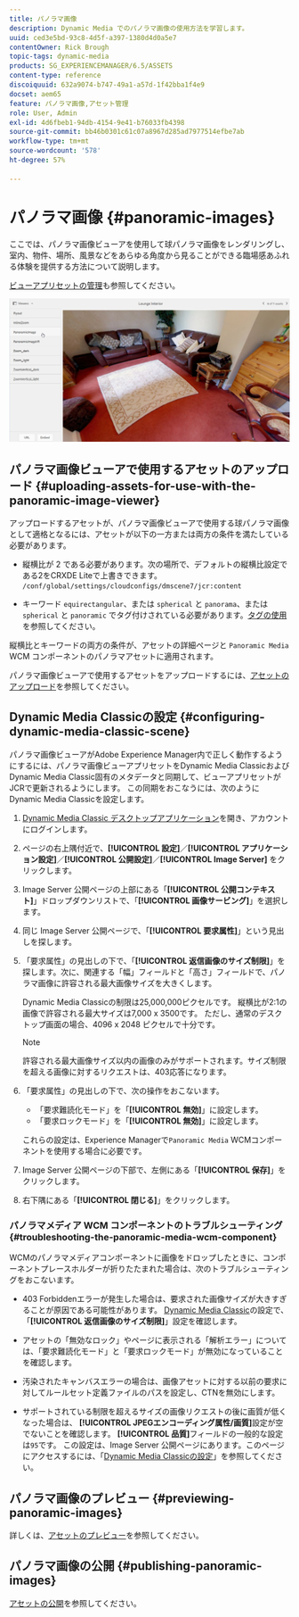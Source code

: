 ```yaml
---
title: パノラマ画像
description: Dynamic Media でのパノラマ画像の使用方法を学習します。
uuid: ced3e5bd-93c8-4d5f-a397-1380d4d0a5e7
contentOwner: Rick Brough
topic-tags: dynamic-media
products: SG_EXPERIENCEMANAGER/6.5/ASSETS
content-type: reference
discoiquuid: 632a9074-b747-49a1-a57d-1f42bba1f4e9
docset: aem65
feature: パノラマ画像,アセット管理
role: User, Admin
exl-id: 4d6fbeb1-94db-4154-9e41-b76033fb4398
source-git-commit: bb46b0301c61c07a8967d285ad7977514efbe7ab
workflow-type: tm+mt
source-wordcount: '578'
ht-degree: 57%

---
```


# パノラマ画像 {#panoramic-images}

ここでは、パノラマ画像ビューアを使用して球パノラマ画像をレンダリングし、室内、物件、場所、風景などをあらゆる角度から見ることができる臨場感あふれる体験を提供する方法について説明します。

[ビューアプリセットの管理](/help/assets/managing-viewer-presets.md)も参照してください。

![panoramic-image2](assets/panoramic-image2.png)

## パノラマ画像ビューアで使用するアセットのアップロード {#uploading-assets-for-use-with-the-panoramic-image-viewer}

アップロードするアセットが、パノラマ画像ビューアで使用する球パノラマ画像として適格となるには、アセットが以下の一方または両方の条件を満たしている必要があります。

* 縦横比が 2 である必要があります。次の場所で、デフォルトの縦横比設定である2をCRXDE Liteで上書きできます。
   `/conf/global/settings/cloudconfigs/dmscene7/jcr:content`

* キーワード `equirectangular`、または `spherical` と `panorama`、または `spherical` と `panoramic` でタグ付けされている必要があります。[タグの使用](/help/sites-authoring/tags.md)を参照してください。

縦横比とキーワードの両方の条件が、アセットの詳細ページと `Panoramic Media` WCM コンポーネントのパノラマアセットに適用されます。

パノラマ画像ビューアで使用するアセットをアップロードするには、[アセットのアップロード](/help/assets/manage-assets.md#uploading-assets)を参照してください。

## Dynamic Media Classicの設定 {#configuring-dynamic-media-classic-scene}

パノラマ画像ビューアがAdobe Experience Manager内で正しく動作するようにするには、パノラマ画像ビューアプリセットをDynamic Media ClassicおよびDynamic Media Classic固有のメタデータと同期して、ビューアプリセットがJCRで更新されるようにします。 この同期をおこなうには、次のようにDynamic Media Classicを設定します。

1. [Dynamic Media Classic デスクトップアプリケーション](https://experienceleague.adobe.com/docs/dynamic-media-classic/using/getting-started/signing-out.html?lang=ja#getting-started)を開き、アカウントにログインします。

1. ページの右上隅付近で、**[!UICONTROL 設定]**／**[!UICONTROL アプリケーション設定]**／**[!UICONTROL 公開設定]**／**[!UICONTROL Image Server]** をクリックします。
1. Image Server 公開ページの上部にある「**[!UICONTROL 公開コンテキスト]**」ドロップダウンリストで、「**[!UICONTROL 画像サービング]**」を選択します。

1. 同じ Image Server 公開ページで、「**[!UICONTROL 要求属性]**」という見出しを探します。
1. 「要求属性」の見出しの下で、「**[!UICONTROL 返信画像のサイズ制限]**」を探します。次に、関連する「幅」フィールドと「高さ」フィールドで、パノラマ画像に許容される最大画像サイズを大きくします。

   Dynamic Media Classicの制限は25,000,000ピクセルです。 縦横比が2:1の画像で許容される最大サイズは7,000 x 3500です。 ただし、通常のデスクトップ画面の場合、4096 x 2048 ピクセルで十分です。

   >[!NOTE]
   >
   >許容される最大画像サイズ以内の画像のみがサポートされます。サイズ制限を超える画像に対するリクエストは、403応答になります。

1. 「要求属性」の見出しの下で、次の操作をおこないます。

   * 「要求難読化モード」を「**[!UICONTROL 無効]**」に設定します。
   * 「要求ロックモード」を「**[!UICONTROL 無効]**」に設定します。

   これらの設定は、Experience Managerで`Panoramic Media` WCMコンポーネントを使用する場合に必要です。

1. Image Server 公開ページの下部で、左側にある「**[!UICONTROL 保存]**」をクリックします。

1. 右下隅にある「**[!UICONTROL 閉じる]**」をクリックします。

### パノラマメディア WCM コンポーネントのトラブルシューティング {#troubleshooting-the-panoramic-media-wcm-component}

WCMのパノラマメディアコンポーネントに画像をドロップしたときに、コンポーネントプレースホルダーが折りたたまれた場合は、次のトラブルシューティングをおこないます。

* 403 Forbiddenエラーが発生した場合は、要求された画像サイズが大きすぎることが原因である可能性があります。 [Dynamic Media Classic](/help/assets/panoramic-images.md#configuring-dynamic-media-classic-scene)の設定で、「**[!UICONTROL 返信画像のサイズ制限]**」設定を確認します。

* アセットの「無効なロック」やページに表示される「解析エラー」については、「要求難読化モード」と「要求ロックモード」が無効になっていることを確認します。
* 汚染されたキャンバスエラーの場合は、画像アセットに対する以前の要求に対してルールセット定義ファイルのパスを設定し、CTNを無効にします。
* サポートされている制限を超えるサイズの画像リクエストの後に画質が低くなった場合は、 **[!UICONTROL JPEGエンコーディング属性/画質]**&#x200B;設定が空でないことを確認します。 **[!UICONTROL 品質]**&#x200B;フィールドの一般的な設定は`95`です。 この設定は、Image Server 公開ページにあります。このページにアクセスするには、「[Dynamic Media Classicの設定](/help/assets/panoramic-images.md#configuring-dynamic-media-classic-scene)」を参照してください。

## パノラマ画像のプレビュー {#previewing-panoramic-images}

詳しくは、[アセットのプレビュー](/help/assets/previewing-assets.md)を参照してください。

## パノラマ画像の公開 {#publishing-panoramic-images}

[アセットの公開](/help/assets/publishing-dynamicmedia-assets.md)を参照してください。
